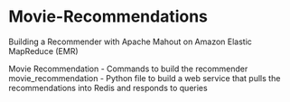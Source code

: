 # Movie-Recommendations
Building a Recommender with Apache Mahout on Amazon Elastic MapReduce (EMR)

Movie Recommendation - Commands to build the recommender
movie_recommendation - Python file to build a web service that pulls the recommendations into Redis and responds to queries
